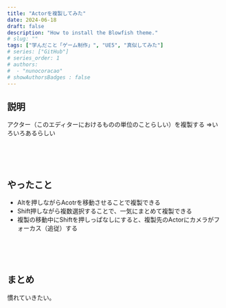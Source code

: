 ```yaml
---
title: "Actorを複製してみた"
date: 2024-06-18
draft: false
description: "How to install the Blowfish theme."
# slug: ""
tags: ["学んだこと「ゲーム制作」", "UE5", "真似してみた"]
# series: ["GitHub"]
# series_order: 1
# authors:
#  - "nunocoracao"
# showAuthorsBadges : false 
---
```


## 説明
アクター（このエディターにおけるものの単位のことらしい）を複製する
⇒いろいろあるらしい


<br><br><br>
## やったこと
- Altを押しながらAcotrを移動させることで複製できる
- Shift押しながら複数選択することで、一気にまとめて複製できる
- 複製の移動中にShiftを押しっぱなしにすると、複製先のActorにカメラがフォーカス（追従）する



<br><br><br>
## まとめ

慣れていきたい。



